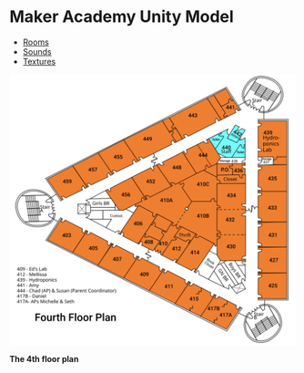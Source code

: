 Maker Academy Unity Model
=========================

- [Rooms](rooms.md)
- [Sounds](audio.md)
- [Textures](textures.md)

<img src="res/maker-4th-floor.svg" style="max-width: 100%; display: block" alt="4th floor plan">

**The 4th floor plan**
